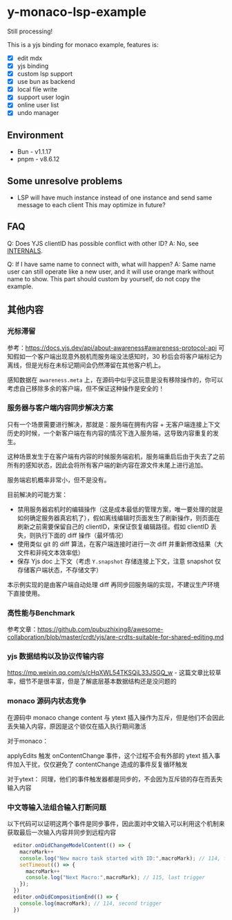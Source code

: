 # y-monaco-lsp-example

Still processing!

This is a yjs binding for monaco example, features is:

- [x] edit mdx
- [x] yjs binding
- [x] custom lsp support
- [x] use bun as backend
- [x] local file write
- [x] support user login
- [x] online user list
- [x] undo manager

## Environment

- Bun - v1.1.17
- pnpm - v8.6.12

## Some unresolve problems

- LSP will have much instance instead of one instance and send same message to each client
  This may optimize in future?

## FAQ

Q: Does YJS clientID has possible conflict with other ID?
A: No, see [INTERNALS](https://github.com/yjs/yjs/blob/main/INTERNALS.md).

Q: If I have same name to connect with, what will happen?
A: Same name user can still operate like a new user, and it will use orange mark without name to show. This part should custom by yourself, do not copy the example.

## 其他内容

### 光标滞留

参考：https://docs.yjs.dev/api/about-awareness#awareness-protocol-api 可知假如一个客户端出现意外脱机而服务端没法感知时，30 秒后会将客户端标记为离线，但是光标在未标记期间会仍然滞留在其他客户机上。

感知数据在 `awareness.meta` 上，在源码中似乎这玩意是没有移除操作的，你可以考虑自己移除多余的客户端，但不保证这种操作是安全的！

### 服务器与客户端内容同步解决方案

只有一个场景需要进行解决，那就是：服务端在拥有内容 + 无客户端连接上下文历史的时候，一个新客户端在有内容的情况下连入服务端，这导致内容重复的发生。

这种场景发生于在客户端有内容的时候服务端宕机，服务端重启后由于失去了之前所有的感知状态，因此会将所有客户端的新内容在源文件末尾上进行追加。

服务端宕机概率非常小，但不是没有。

目前解决的可能方案：
- 禁用服务器宕机时的编辑操作（这是成本最低的管理方案，唯一要处理的就是如何确定服务器真宕机了），假如离线编辑时页面发生了刷新操作，则页面在刷新之前需要保留自己的 clientID，来保证恢复编辑路径。假如 clientID 丢失，则执行下面的 diff 操作（最坏情况）
- 使用类似 git 的 diff 算法，在客户端连接时进行一次 diff 并重新修改结果（大文件和非纯文本效率低）
- 保存 Yjs doc 上下文（考虑 `Y.snapshot` 存储连接上下文，注意 snapshot 仅存储客户端状态，不存储文字）

本示例实现的是由客户端自动处理 diff 再同步回服务端的实现，不建议生产环境下直接使用。

### 高性能与Benchmark

参考文章：https://github.com/pubuzhixing8/awesome-collaboration/blob/master/crdt/yjs/are-crdts-suitable-for-shared-editing.md

### yjs 数据结构以及协议传输内容

https://mp.weixin.qq.com/s/cHqXWL54TKSQjL33JSGQ_w - 这篇文章比较草率，细节不是很丰富，但是了解底层基本数据结构还是没问题的

### monaco 源码内状态竞争

在源码中 monaco change content 与 ytext 插入操作为互斥，但是他们不会因此丢失输入内容，原因是这个锁仅在插入执行期间激活

对于monaco：

applyEdits 触发 onContentChange 事件，这个过程不会有外部的 ytext 插入事件加入干扰，仅仅避免了 contentChange 造成的事件反复循环触发

对于ytext：
同理，他们的事件触发器都是同步的，不会因为互斥锁的存在而丢失输入内容

### 中文等输入法组合输入打断问题

以下代码可以证明这两个事件是同步事件，因此面对中文输入可以利用这个机制来获取最后一次输入内容并同步到远程内容

```js
  editor.onDidChangeModelContent(() => {
    macroMark++
    console.log("New macro task started with ID:",macroMark); // 114, first trigger
    setTimeout(() => {
      macroMark++
      console.log("Next Macro:",macroMark); // 115, last trigger
    });
  })
  editor.onDidCompositionEnd(() => {
    console.log(macroMark); // 114, second trigger
  })
```
